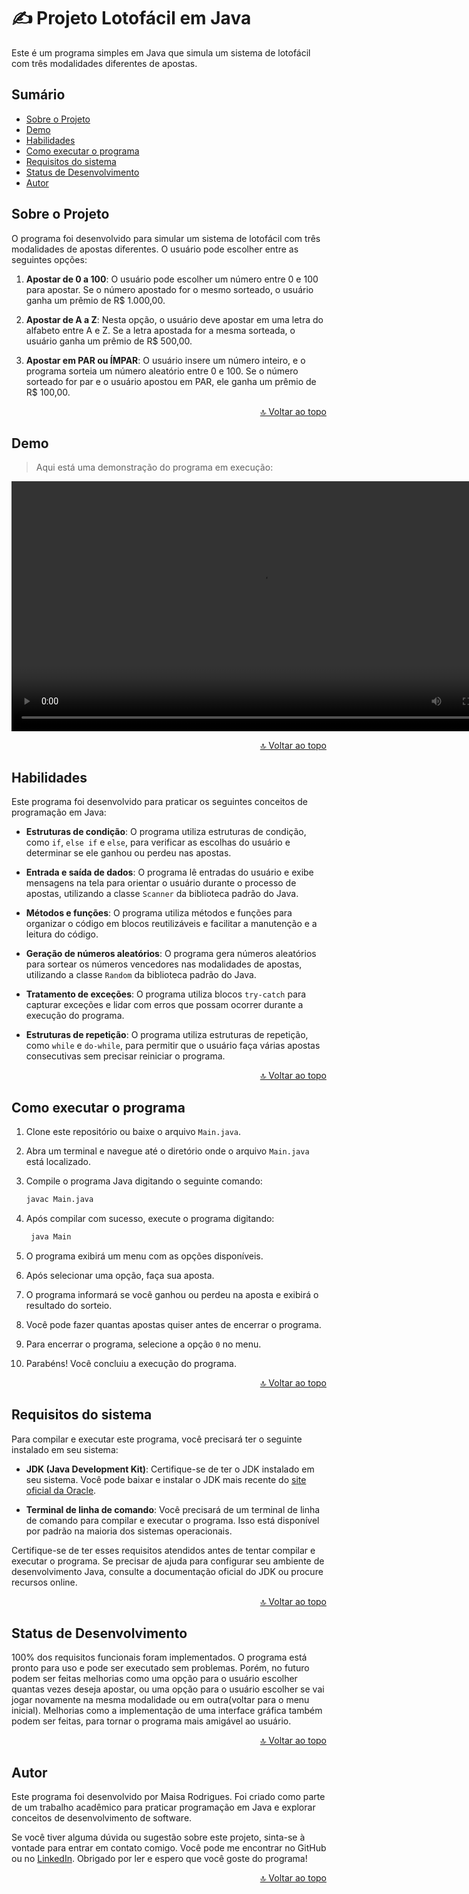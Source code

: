 # ✍ Projeto Lotofácil em Java
Este é um programa simples em Java que simula um sistema de lotofácil com três modalidades diferentes de apostas.

##  Sumário

- [Sobre o Projeto](#sobre-o-projeto)
- [Demo](#demo)
- [Habilidades](#habilidades)
- [Como executar o programa](#como-executar-o-programa)
- [Requisitos do sistema](#requisitos-do-sistema)
- [Status de Desenvolvimento](#status-de-desenvolvimento)
- [Autor](#autor)


## Sobre o Projeto  

O programa foi desenvolvido para simular um sistema de lotofácil com três modalidades de apostas diferentes. O usuário pode escolher entre as seguintes opções:

1. **Apostar de 0 a 100**: O usuário pode escolher um número entre 0 e 100 para apostar. Se o número apostado for o mesmo sorteado, o usuário ganha um prêmio de R$ 1.000,00.

2. **Apostar de A a Z**: Nesta opção, o usuário deve apostar em uma letra do alfabeto entre A e Z. Se a letra apostada for a mesma sorteada, o usuário ganha um prêmio de R$ 500,00.

3. **Apostar em PAR ou ÍMPAR**: O usuário insere um número inteiro, e o programa sorteia um número aleatório entre 0 e 100. Se o número sorteado for par e o usuário apostou em PAR, ele ganha um prêmio de R$ 100,00. 

<p align="right"><a href="#readme">🔝 Voltar ao topo</a></p>

## Demo

> Aqui está uma demonstração do programa em execução:

<video width="800" controls>
  <source src="https://www.youtube.com/watch?v=6wcib357XWk"
  type="video/mp4">
</video>

<p align="right"><a href="#readme">🔝 Voltar ao topo</a></p>

## Habilidades

Este programa foi desenvolvido para praticar os seguintes conceitos de programação em Java:

- **Estruturas de condição**: O programa utiliza estruturas de condição, como `if`, `else if` e `else`, para verificar as escolhas do usuário e determinar se ele ganhou ou perdeu nas apostas.

- **Entrada e saída de dados**: O programa lê entradas do usuário e exibe mensagens na tela para orientar o usuário durante o processo de apostas, utilizando a classe `Scanner` da biblioteca padrão do Java.

- **Métodos e funções**: O programa utiliza métodos e funções para organizar o código em blocos reutilizáveis e facilitar a manutenção e a leitura do código.

- **Geração de números aleatórios**: O programa gera números aleatórios para sortear os números vencedores nas modalidades de apostas, utilizando a classe `Random` da biblioteca padrão do Java.

- **Tratamento de exceções**: O programa utiliza blocos `try-catch` para capturar exceções e lidar com erros que possam ocorrer durante a execução do programa.

- **Estruturas de repetição**: O programa utiliza estruturas de repetição, como `while` e `do-while`, para permitir que o usuário faça várias apostas consecutivas sem precisar reiniciar o programa.

<p align="right"><a href="#readme">🔝 Voltar ao topo</a></p>

## Como executar o programa

1. Clone este repositório ou baixe o arquivo `Main.java`.

2. Abra um terminal e navegue até o diretório onde o arquivo `Main.java` está localizado.

3. Compile o programa Java digitando o seguinte comando:

   ```bash
   javac Main.java

4. Após compilar com sucesso, execute o programa digitando:

   ```bash
    java Main

5. O programa exibirá um menu com as opções disponíveis. 

6. Após selecionar uma opção, faça sua aposta.

7. O programa informará se você ganhou ou perdeu na aposta e exibirá o resultado do sorteio.

8. Você pode fazer quantas apostas quiser antes de encerrar o programa.

9. Para encerrar o programa, selecione a opção `0` no menu.

10. Parabéns! Você concluiu a execução do programa.

<p align="right"><a href="#readme">🔝 Voltar ao topo</a></p>

## Requisitos do sistema

Para compilar e executar este programa, você precisará ter o seguinte instalado em seu sistema:

- **JDK (Java Development Kit)**: Certifique-se de ter o JDK instalado em seu sistema. Você pode baixar e instalar o JDK mais recente do [site oficial da Oracle](https://www.oracle.com/java/technologies/javase-jdk15-downloads.html).

- **Terminal de linha de comando**: Você precisará de um terminal de linha de comando para compilar e executar o programa. Isso está disponível por padrão na maioria dos sistemas operacionais.

Certifique-se de ter esses requisitos atendidos antes de tentar compilar e executar o programa. Se precisar de ajuda para configurar seu ambiente de desenvolvimento Java, consulte a documentação oficial do JDK ou procure recursos online.

<p align="right"><a href="#readme">🔝 Voltar ao topo</a></p>

## Status de Desenvolvimento

100% dos requisitos funcionais foram implementados. O programa está pronto para uso e pode ser executado sem problemas.
Porém, no futuro podem ser feitas melhorias como uma opção para o usuário escolher quantas vezes deseja apostar, ou uma opção para o usuário escolher se vai jogar novamente na mesma modalidade ou em outra(voltar para o menu inicial). Melhorias como a implementação de uma interface gráfica também podem ser feitas, para tornar o programa mais amigável ao usuário.

<p align="right"><a href="#readme">🔝 Voltar ao topo</a></p>

## Autor

Este programa foi desenvolvido por Maisa Rodrigues. Foi criado como parte de um trabalho acadêmico para
praticar programação em Java e explorar conceitos de desenvolvimento de software. 

Se você tiver alguma dúvida ou sugestão sobre este projeto, sinta-se à vontade para entrar em contato comigo. Você pode me encontrar no GitHub ou no [LinkedIn](https://www.linkedin.com/in/maisa-rodrigues-674a2a218/). Obrigado por ler e espero que você goste do programa!
 
<p align="right"><a href="#readme">🔝 Voltar ao topo</a></p>